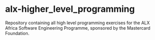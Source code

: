 # alx-higher_level_programming

Repository containing all high level programming exercises for the ALX Africa Software Engineering Programme, sponsored by the Mastercard Foundation.
